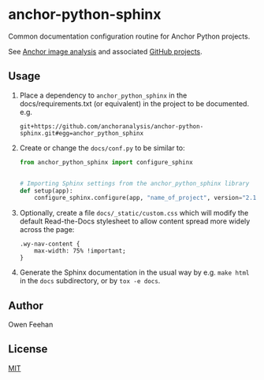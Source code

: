 #  anchor-python-sphinx

Common documentation configuration routine for Anchor Python projects.

See [Anchor image analysis](https://www.anchoranalysis.org/) and associated [GitHub projects](https://github.com/anchoranalysis/).

## Usage

1.	Place a dependency to `anchor_python_sphinx` in the docs/requirements.txt (or equivalent) in the project to    be documented. e.g.

	```
	git+https://github.com/anchoranalysis/anchor-python-sphinx.git#egg=anchor_python_sphinx
	```

2.	Create or change the `docs/conf.py` to be similar to:

	```python
	from anchor_python_sphinx import configure_sphinx
	
	
	# Importing Sphinx settings from the anchor_python_sphinx library
	def setup(app):
	    configure_sphinx.configure(app, "name_of_project", version="2.1", author="John Doe")
	```

3.	Optionally, create a file `docs/_static/custom.css` which will modify the default Read-the-Docs stylesheet to allow content spread more widely across the page:
	
	```
	.wy-nav-content {
	    max-width: 75% !important;
	}
	```

4.	Generate the Sphinx documentation in the usual way by e.g. `make html` in the `docs` subdirectory, or by `tox -e docs`.


## Author

Owen Feehan

## License

[MIT](LICENSE)
